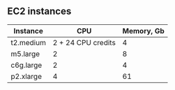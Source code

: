 ## EC2 instances 

 | Instance |        CPU        | Memory, Gb    |
 |----------|-------------------|---------------|
 |t2.medium |2 + 24 CPU credits |       4       |
 |m5.large  |       2           |       8       |
 |c6g.large |       2           |       4       |
 |p2.xlarge |       4           |       61      |
 

